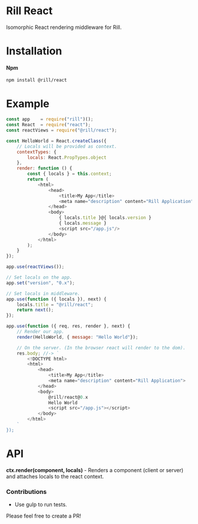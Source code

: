# Rill React
Isomorphic React rendering middleware for Rill.

# Installation

#### Npm
```console
npm install @rill/react
```

# Example

```javascript
const app    = require("rill")();
const React  = require("react");
const reactViews = require("@rill/react");

const HelloWorld = React.createClass({
	// Locals will be provided as context.
	contextTypes: {
		locals: React.PropTypes.object
	},
	render: function () {
		const { locals } = this.context;
		return (
			<html>
				<head>
					<title>My App</title>
					<meta name="description" content="Rill Application"/>
				</head>
				<body>
					{ locals.title }@{ locals.version }
					{ locals.message }
					<script src="/app.js"/>
				</body>
			</html>
		);
	}
});

app.use(reactViews());

// Set locals on the app.
app.set("version", "0.x");

// Set locals in middleware.
app.use(function ({ locals }), next) {
	locals.title = "@rill/react";
	return next();	
});

app.use(function ({ req, res, render }, next) {
	// Render our app.
	render(HelloWorld, { message: "Hello World"});

	// On the server. (In the browser react will render to the dom).
	res.body; //-> `
		<!DOCTYPE html>
		<html>
			<head>
				<title>My App</title>
				<meta name="description" content="Rill Application">
			</head>
			<body>
				@rill/react@0.x
				Hello World
				<script src="/app.js"></script>
			</body>
		</html>
	`
});
```

# API

**ctx.render(component, locals)** - Renders a component (client or server) and attaches locals to the react context.


### Contributions

* Use gulp to run tests.

Please feel free to create a PR!
